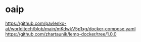 # oaip
https://github.com/pavlenko-at/worlditech/blob/main/mKdwkV5p1xg/docker-compose.yaml
https://github.com/zhartaunik/lemp-docker/tree/1.0.0
